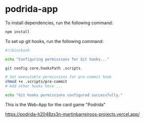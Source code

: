 # podrida-app

To install dependencies, run the following command:

```bash
npm install
```

To set up git hooks, run the following command:

```bash
#!/bin/bash

echo "Configuring permissions for Git hooks..."

git config core.hooksPath .scripts

# Set executable permissions for pre-commit hook
chmod +x .scripts/pre-commit
# Add other hooks here ...

echo "Git hooks permissions configured successfully."
```

This is the Web-App for the card game "Podrida"

[https://podrida-h2048zs3n-martinbarreiroos-projects.vercel.app/
](https://podrida-app-theta.vercel.app/)
